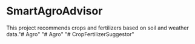 # SmartAgroAdvisor

This project recommends crops and fertilizers based on soil and weather data."# Agro" 
"# Agro" 
"# CropFertilizerSuggestor" 

